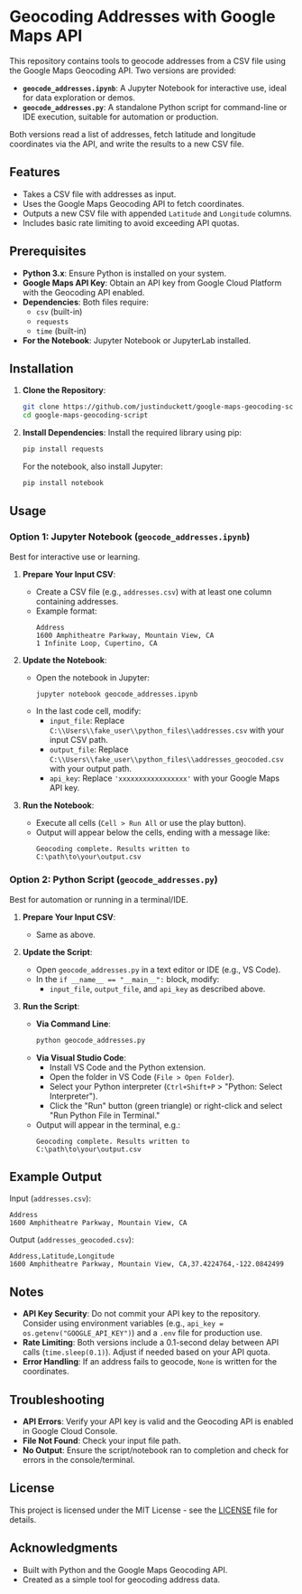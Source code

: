 # Geocoding Addresses with Google Maps API

This repository contains tools to geocode addresses from a CSV file using the Google Maps Geocoding API. Two versions are provided:
- **`geocode_addresses.ipynb`**: A Jupyter Notebook for interactive use, ideal for data exploration or demos.
- **`geocode_addresses.py`**: A standalone Python script for command-line or IDE execution, suitable for automation or production.

Both versions read a list of addresses, fetch latitude and longitude coordinates via the API, and write the results to a new CSV file.

## Features
- Takes a CSV file with addresses as input.
- Uses the Google Maps Geocoding API to fetch coordinates.
- Outputs a new CSV file with appended `Latitude` and `Longitude` columns.
- Includes basic rate limiting to avoid exceeding API quotas.

## Prerequisites
- **Python 3.x**: Ensure Python is installed on your system.
- **Google Maps API Key**: Obtain an API key from Google Cloud Platform with the Geocoding API enabled.
- **Dependencies**: Both files require:
  - `csv` (built-in)
  - `requests`
  - `time` (built-in)
- **For the Notebook**: Jupyter Notebook or JupyterLab installed.

## Installation
1. **Clone the Repository**:
   ```bash
   git clone https://github.com/justinduckett/google-maps-geocoding-script.git
   cd google-maps-geocoding-script
   ```

2. **Install Dependencies**:
   Install the required library using pip:
   ```bash
   pip install requests
   ```
   For the notebook, also install Jupyter:
   ```bash
   pip install notebook
   ```

## Usage

### Option 1: Jupyter Notebook (`geocode_addresses.ipynb`)
Best for interactive use or learning.

1. **Prepare Your Input CSV**:
   - Create a CSV file (e.g., `addresses.csv`) with at least one column containing addresses.
   - Example format:
     ```
     Address
     1600 Amphitheatre Parkway, Mountain View, CA
     1 Infinite Loop, Cupertino, CA
     ```

2. **Update the Notebook**:
   - Open the notebook in Jupyter:
     ```bash
     jupyter notebook geocode_addresses.ipynb
     ```
   - In the last code cell, modify:
     - `input_file`: Replace `C:\\Users\\fake_user\\python_files\\addresses.csv` with your input CSV path.
     - `output_file`: Replace `C:\\Users\\fake_user\\python_files\\addresses_geocoded.csv` with your output path.
     - `api_key`: Replace `'xxxxxxxxxxxxxxxxx'` with your Google Maps API key.

3. **Run the Notebook**:
   - Execute all cells (`Cell > Run All` or use the play button).
   - Output will appear below the cells, ending with a message like:
     ```
     Geocoding complete. Results written to C:\path\to\your\output.csv
     ```

### Option 2: Python Script (`geocode_addresses.py`)
Best for automation or running in a terminal/IDE.

1. **Prepare Your Input CSV**:
   - Same as above.

2. **Update the Script**:
   - Open `geocode_addresses.py` in a text editor or IDE (e.g., VS Code).
   - In the `if __name__ == "__main__":` block, modify:
     - `input_file`, `output_file`, and `api_key` as described above.

3. **Run the Script**:
   - **Via Command Line**:
     ```bash
     python geocode_addresses.py
     ```
   - **Via Visual Studio Code**:
     - Install VS Code and the Python extension.
     - Open the folder in VS Code (`File > Open Folder`).
     - Select your Python interpreter (`Ctrl+Shift+P` > "Python: Select Interpreter").
     - Click the "Run" button (green triangle) or right-click and select "Run Python File in Terminal."
   - Output will appear in the terminal, e.g.:
     ```
     Geocoding complete. Results written to C:\path\to\your\output.csv
     ```

## Example Output
Input (`addresses.csv`):
```
Address
1600 Amphitheatre Parkway, Mountain View, CA
```

Output (`addresses_geocoded.csv`):
```
Address,Latitude,Longitude
1600 Amphitheatre Parkway, Mountain View, CA,37.4224764,-122.0842499
```

## Notes
- **API Key Security**: Do not commit your API key to the repository. Consider using environment variables (e.g., `api_key = os.getenv("GOOGLE_API_KEY")`) and a `.env` file for production use.
- **Rate Limiting**: Both versions include a 0.1-second delay between API calls (`time.sleep(0.1)`). Adjust if needed based on your API quota.
- **Error Handling**: If an address fails to geocode, `None` is written for the coordinates.

## Troubleshooting
- **API Errors**: Verify your API key is valid and the Geocoding API is enabled in Google Cloud Console.
- **File Not Found**: Check your input file path.
- **No Output**: Ensure the script/notebook ran to completion and check for errors in the console/terminal.

## License
This project is licensed under the MIT License - see the [LICENSE](LICENSE) file for details.

## Acknowledgments
- Built with Python and the Google Maps Geocoding API.
- Created as a simple tool for geocoding address data.
